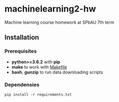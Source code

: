 # machinelearning2-hw

Machine learning course homework at SPbAU 7th term

## Installation

### Prerequisites

* **python>=3.6.2** with **pip**
* **make** to work with [Makefile](Makefile)
* **bash**, **gunzip** to run data downloading scripts

### Dependensies

`pip install -r requirements.txt`
